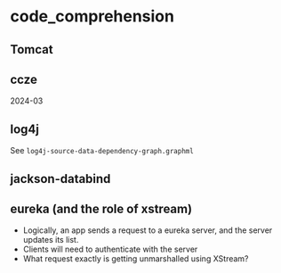 # code_comprehension


## Tomcat

## ccze
2024-03

## log4j

See `log4j-source-data-dependency-graph.graphml`

## jackson-databind

## eureka (and the role of xstream)
* Logically, an app sends a request to a eureka server, and the server updates its list.
* Clients will need to authenticate with the server
* What request exactly is getting unmarshalled using XStream?

